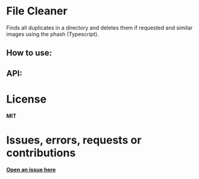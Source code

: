 # File Cleaner
Finds all duplicates in a directory and deletes them if requested and similar images using the phash (Typescript).

##  How to use:

## API: 

# License

**MIT**

# Issues, errors, requests or contributions
[**Open an issue here**](https://github.com/pacmax2/files-cleaner/issues)